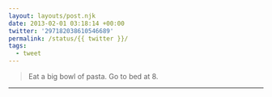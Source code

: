 ```yaml
---
layout: layouts/post.njk
date: 2013-02-01 03:18:14 +00:00
twitter: '297182038610546689'
permalink: /status/{{ twitter }}/
tags: 
  - tweet
---
```


> Eat a big bowl of pasta. Go to bed at 8.

---

